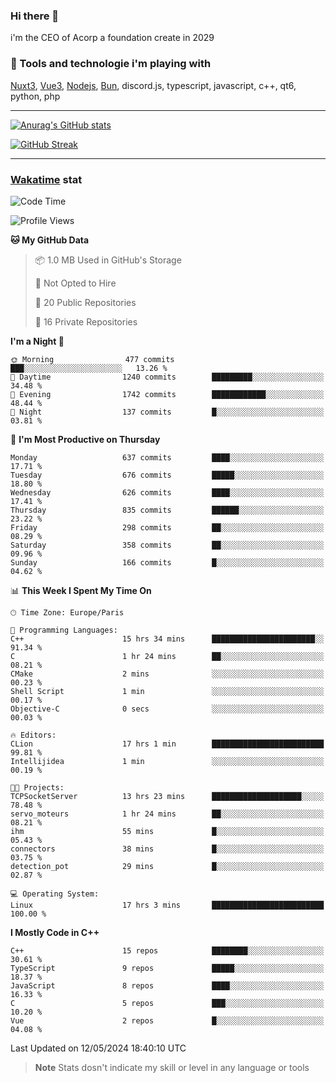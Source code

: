 ### Hi there 👋

i'm the CEO of Acorp a foundation create in 2029  

### 🧰 Tools and technologie i'm playing with

[Nuxt3](https://nuxt.com), [Vue3](https://vuejs.org/), [Nodejs](https://nodejs.org), [Bun](https://bun.sh/), discord.js, typescript, javascript, c++, qt6, python, php

---

[![Anurag's GitHub stats](https://github-readme-stats.vercel.app/api?username=ackimixs&show_icons=true&theme=github_dark&count_private=true)](https://www.ackimixs.xyz)

[![GitHub Streak](https://github-readme-streak-stats.herokuapp.com?user=Ackimixs&theme=github-dark-blue&date_format=j%20M%5B%20Y%5D&mode=weekly)](https://git.io/streak-stats)

---
 
 ### [Wakatime](https://wakatime.com/) stat

<!--START_SECTION:waka-->
![Code Time](http://img.shields.io/badge/Code%20Time-1%2C095%20hrs%2038%20mins-blue)

![Profile Views](http://img.shields.io/badge/Profile%20Views-0-blue)

**🐱 My GitHub Data** 

> 📦 1.0 MB Used in GitHub's Storage 
 > 
> 🚫 Not Opted to Hire
 > 
> 📜 20 Public Repositories 
 > 
> 🔑 16 Private Repositories 
 > 
**I'm a Night 🦉** 

```text
🌞 Morning                477 commits         ███░░░░░░░░░░░░░░░░░░░░░░   13.26 % 
🌆 Daytime                1240 commits        █████████░░░░░░░░░░░░░░░░   34.48 % 
🌃 Evening                1742 commits        ████████████░░░░░░░░░░░░░   48.44 % 
🌙 Night                  137 commits         █░░░░░░░░░░░░░░░░░░░░░░░░   03.81 % 
```
📅 **I'm Most Productive on Thursday** 

```text
Monday                   637 commits         ████░░░░░░░░░░░░░░░░░░░░░   17.71 % 
Tuesday                  676 commits         █████░░░░░░░░░░░░░░░░░░░░   18.80 % 
Wednesday                626 commits         ████░░░░░░░░░░░░░░░░░░░░░   17.41 % 
Thursday                 835 commits         ██████░░░░░░░░░░░░░░░░░░░   23.22 % 
Friday                   298 commits         ██░░░░░░░░░░░░░░░░░░░░░░░   08.29 % 
Saturday                 358 commits         ██░░░░░░░░░░░░░░░░░░░░░░░   09.96 % 
Sunday                   166 commits         █░░░░░░░░░░░░░░░░░░░░░░░░   04.62 % 
```


📊 **This Week I Spent My Time On** 

```text
🕑︎ Time Zone: Europe/Paris

💬 Programming Languages: 
C++                      15 hrs 34 mins      ███████████████████████░░   91.34 % 
C                        1 hr 24 mins        ██░░░░░░░░░░░░░░░░░░░░░░░   08.21 % 
CMake                    2 mins              ░░░░░░░░░░░░░░░░░░░░░░░░░   00.23 % 
Shell Script             1 min               ░░░░░░░░░░░░░░░░░░░░░░░░░   00.17 % 
Objective-C              0 secs              ░░░░░░░░░░░░░░░░░░░░░░░░░   00.03 % 

🔥 Editors: 
CLion                    17 hrs 1 min        █████████████████████████   99.81 % 
Intellijidea             1 min               ░░░░░░░░░░░░░░░░░░░░░░░░░   00.19 % 

🐱‍💻 Projects: 
TCPSocketServer          13 hrs 23 mins      ████████████████████░░░░░   78.48 % 
servo_moteurs            1 hr 24 mins        ██░░░░░░░░░░░░░░░░░░░░░░░   08.21 % 
ihm                      55 mins             █░░░░░░░░░░░░░░░░░░░░░░░░   05.43 % 
connectors               38 mins             █░░░░░░░░░░░░░░░░░░░░░░░░   03.75 % 
detection_pot            29 mins             █░░░░░░░░░░░░░░░░░░░░░░░░   02.87 % 

💻 Operating System: 
Linux                    17 hrs 3 mins       █████████████████████████   100.00 % 
```

**I Mostly Code in C++** 

```text
C++                      15 repos            ████████░░░░░░░░░░░░░░░░░   30.61 % 
TypeScript               9 repos             █████░░░░░░░░░░░░░░░░░░░░   18.37 % 
JavaScript               8 repos             ████░░░░░░░░░░░░░░░░░░░░░   16.33 % 
C                        5 repos             ███░░░░░░░░░░░░░░░░░░░░░░   10.20 % 
Vue                      2 repos             █░░░░░░░░░░░░░░░░░░░░░░░░   04.08 % 
```




 Last Updated on 12/05/2024 18:40:10 UTC
<!--END_SECTION:waka-->

> **Note**
> Stats dosn't indicate my skill or level in any language or tools
